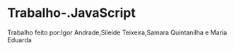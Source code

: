 # Trabalho-.JavaScript

Trabalho feito por:Igor Andrade,Sileide Teixeira,Samara  Quintanilha e Maria Eduarda
